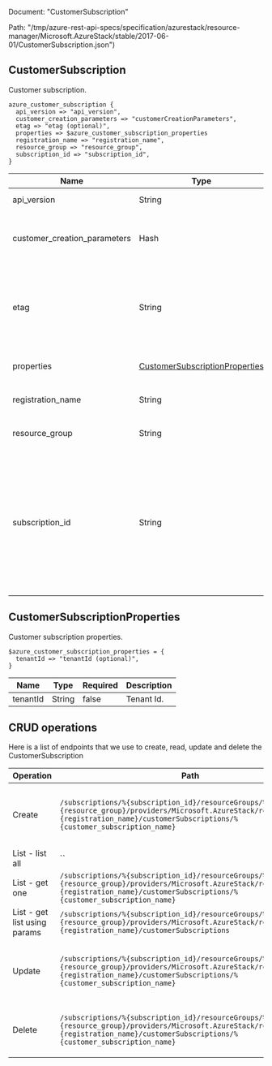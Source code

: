 Document: "CustomerSubscription"


Path: "/tmp/azure-rest-api-specs/specification/azurestack/resource-manager/Microsoft.AzureStack/stable/2017-06-01/CustomerSubscription.json")

## CustomerSubscription

Customer subscription.

```puppet
azure_customer_subscription {
  api_version => "api_version",
  customer_creation_parameters => "customerCreationParameters",
  etag => "etag (optional)",
  properties => $azure_customer_subscription_properties
  registration_name => "registration_name",
  resource_group => "resource_group",
  subscription_id => "subscription_id",
}
```

| Name        | Type           | Required       | Description       |
| ------------- | ------------- | ------------- | ------------- |
|api_version | String | true | Client API Version. |
|customer_creation_parameters | Hash | true | Parameters use to create a customer subscription. |
|etag | String | false | The entity tag used for optimistic concurrency when modifying the resource. |
|properties | [CustomerSubscriptionProperties](#customersubscriptionproperties) | false | Customer subscription properties. |
|registration_name | String | true | Name of the Azure Stack registration. |
|resource_group | String | true | Name of the resource group. |
|subscription_id | String | true | Subscription credentials that uniquely identify Microsoft Azure subscription. The subscription ID forms part of the URI for every service call. |
        
## CustomerSubscriptionProperties

Customer subscription properties.

```puppet
$azure_customer_subscription_properties = {
  tenantId => "tenantId (optional)",
}
```

| Name        | Type           | Required       | Description       |
| ------------- | ------------- | ------------- | ------------- |
|tenantId | String | false | Tenant Id. |



## CRUD operations

Here is a list of endpoints that we use to create, read, update and delete the CustomerSubscription

| Operation | Path | Verb | Description | OperationID |
| ------------- | ------------- | ------------- | ------------- | ------------- |
|Create|`/subscriptions/%{subscription_id}/resourceGroups/%{resource_group}/providers/Microsoft.AzureStack/registrations/%{registration_name}/customerSubscriptions/%{customer_subscription_name}`|Put|Creates a new customer subscription under a registration.|CustomerSubscriptions_Create|
|List - list all|``||||
|List - get one|`/subscriptions/%{subscription_id}/resourceGroups/%{resource_group}/providers/Microsoft.AzureStack/registrations/%{registration_name}/customerSubscriptions/%{customer_subscription_name}`|Get|Returns the specified product.|CustomerSubscriptions_Get|
|List - get list using params|`/subscriptions/%{subscription_id}/resourceGroups/%{resource_group}/providers/Microsoft.AzureStack/registrations/%{registration_name}/customerSubscriptions`|Get|Returns a list of products.|CustomerSubscriptions_List|
|Update|`/subscriptions/%{subscription_id}/resourceGroups/%{resource_group}/providers/Microsoft.AzureStack/registrations/%{registration_name}/customerSubscriptions/%{customer_subscription_name}`|Put|Creates a new customer subscription under a registration.|CustomerSubscriptions_Create|
|Delete|`/subscriptions/%{subscription_id}/resourceGroups/%{resource_group}/providers/Microsoft.AzureStack/registrations/%{registration_name}/customerSubscriptions/%{customer_subscription_name}`|Delete|Deletes a customer subscription under a registration.|CustomerSubscriptions_Delete|
